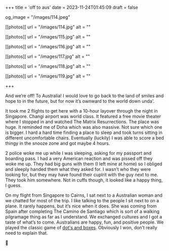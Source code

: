 +++
title = 'off to aus'
date = 2023-11-24T01:45:09
draft = false

og_image = "/images/114.jpeg"

[[photos]]
  url = "/images/114.jpg"
  alt = ""

[[photos]]
  url = "/images/115.jpg"
  alt = ""

[[photos]]
  url = "/images/116.jpg"
  alt = ""

[[photos]]
  url = "/images/117.jpg"
  alt = ""

[[photos]]
  url = "/images/118.jpg"
  alt = ""

[[photos]]
  url = "/images/119.jpg"
  alt = ""

+++

And we’re off! To Australia! I would love to go back to the land of smiles and hope to in the future, but for now it’s ownward to the world down unda'.

It took me 2 flights to get here with a 10-hour layover through the night in Singapore. Changi airport was world class. It featured a free movie theater where I stopped in and watched The Matrix Resurrections. The place was huge. It reminded me of Doha which was also massive. Not sure which one is bigger. I hard a hard time finding a place to sleep and took turns sitting in different uncomfortable chairs. Eventually (luckily) I was able to score a bed thingy in the snooze zone and got maybe 4 hours.

2 police woke me up while I was sleeping, asking for my passport and boarding pass. I had a very American reaction and was pissed off they woke me up. They had big guns with them (I left mine at home) so I obliged and sleeply handed them what they asked for. I wasn’t who they were looking for, but they may have found their cuplrit with the guy next to me. They took him somewhere. Not in cuffs though, it looked like a happy thing, I guess.

On my flight from Singapore to Cairns, I sat next to a Australian woman and we chatted for most of the trip. I like talking to the people I sit next to on a plane. It rarely happens, but it’s nice when it does. She was coming from Spain after completing The Camino de Santiago which is sort of a walking pilgramage thing as far as I understand. We exchanged cultures and I got a taste of what’s to come. Australians are happy, fun, and positive people. We played the classic game of [dot's and boxes](https://gametable.org/games/dots-and-boxes/). Obviously I won, don’t really need to explain that.

🛫
